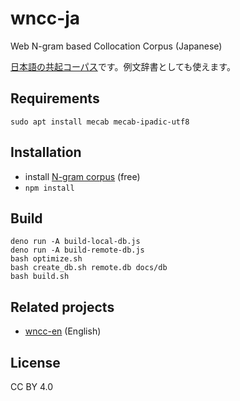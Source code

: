 # wncc-ja

Web N-gram based Collocation Corpus (Japanese)

[日本語の共起コーパス](https://marmooo.github.io/wncc-ja/)です。例文辞書としても使えます。

## Requirements

```
sudo apt install mecab mecab-ipadic-utf8
```

## Installation

- install [N-gram corpus](http://www.s-yata.jp/corpus/nwc2010/ngrams/) (free)
- `npm install`

## Build

```
deno run -A build-local-db.js
deno run -A build-remote-db.js
bash optimize.sh
bash create_db.sh remote.db docs/db
bash build.sh
```

## Related projects

- [wncc-en](https://github.com/marmooo/wncc-en) (English)

## License

CC BY 4.0
